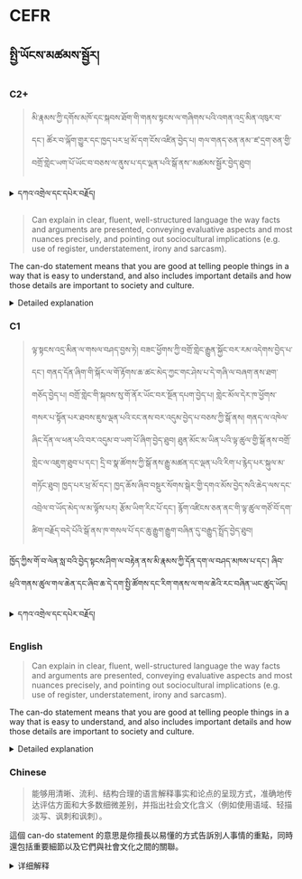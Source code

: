 # CEFR

<!-- panels:start -->

## སྤྱི་ཡོངས་མཚམས་སྦྱོར།

<!-- div:title-panel -->

### C2+

<!-- div:left-panel -->

> མི་རྣམས་ཀྱི་དགོས་མཁོ་དང་སྐབས་ཐོག་གི་གནས་སྟངས་ལ་གཞིགས་པའི་འགན་འདྲ་མིན་འཁུར་བ་དང་། ཚོར་བ་ལྐོག་གྱུར་དང་ཁྱད་པར་ཕྲ་མོ་དག་ངོས་འཛིན་བྱེད་པ། གལ་གནད་ཅན་ནམ་་ཛ་དྲག་ཅན་གྱི་བགྲོ་གླེང་ཡག་པོ་ཡོང་བ་བཅས་ལ་ནུས་པ་དང་ལྡན་པའི་སྒོ་ནས་་མཚམས་སྦྱོར་བྱེད་ཐུབ།

<details>
  <summary>དཀའ་འགྲེལ་དང་དཔེར་བརྗོད།</summary>

> འདི་དཔེར་བརྗོད་ཡིན།

</details>

<!-- div:right-panel -->

> Can explain in clear, fluent, well-structured language the way facts and arguments are presented, conveying evaluative aspects and most nuances precisely, and pointing out sociocultural implications (e.g. use of register, understatement, irony and sarcasm).

The can-do statement means that you are good at telling people things in a way that is easy to understand, and also includes important details and how those details are important to society and culture.

<details>
  <summary>Detailed explanation</summary>

Let me break it down into simpler parts:

1. Clear and fluent language: This means that you can speak or write in a way that is easy to understand. You use words that make sense and are not too complicated for the listener or reader.
Example: "The sky is blue today" is a clear and simple sentence.

2. Well-structured language: This means that you can organize your thoughts and ideas in a way that makes sense to the listener or reader. You know how to start with an introduction, then give details, and end with a conclusion.
Example: When writing a story, you might start by introducing the main character, then describe what they are doing, and end with a resolution to the story.

3. Conveying evaluative aspects and nuances precisely: This means that you can show how things are important or not important, and how they are connected to other things. You can explain small differences between things and show why they matter.
Example: If you are telling someone about your favorite color, you might explain why you like it and what makes it different from other colors.

4. Pointing out sociocultural implications: This means that you can show how things are connected to society and culture, and why they are important to understand. You can explain how things are different depending on where you are and who you are with.
Example: If you are telling someone about a food that is popular in your country, you might explain why it is important to your culture and how it is different from foods in other countries.

Overall, this can-do statement means that you are good at explaining things in a way that makes sense and is easy to understand, while also showing why those things are important to society and culture.

</details>


<!-- div:title-panel -->

### C1

<!-- div:left-panel -->

> ལྟ་སྟངས་འདྲ་མིན་ལ་གསལ་བཤད་བྱས་ཏེ། བཟང་ཕྱོགས་ཀྱི་བགྲོ་གླེང་རྒྱུན་སྐྱོང་བར་རམ་འདེགས་བྱེད་པ་དང་། གནད་དོན་ཞིག་གི་སྐོར་ལ་གོ་རྟོགས་ཆ་ཚང་མེད་ཀྱང་གང་ཤེས་པ་དེ་གཞི་ལ་བཞག་ནས་ཐག་གཅོད་བྱེད་པ། བགྲོ་གླེང་གི་སྐབས་སུ་གོ་ནོར་ཡོང་བར་སྔོན་དཔག་བྱེད་པ། གླེང་མོལ་དེར་ཁ་ཕྱོགས་གསར་པ་སྟོན་པར་ཐབས་ཇུས་ལྡན་པའི་ངང་ནས་བར་འདུམ་བྱེད་པ་བཅས་ཀྱི་སྒོ་ནས། གནད་ལ་འཁེལ་ཞིང་དོན་ལ་ཕན་པའི་བར་འདུམ་བ་ཡག་པོ་ཞིག་བྱེད་ཐུབ།
ཐུན་མོང་མ་ཡིན་པའི་ལྟ་ཚུལ་གྱི་སྒོ་ནས་བགྲོ་གླེང་ལ་འཇུག་ཐུབ་པ་དང་། དྲི་བ་སྣ་ཚོགས་ཀྱི་སྒོ་ནས་རྒྱུ་མཚན་དང་ལྡན་པའི་རིག་པ་རྙེད་པར་སྐུལ་མ་གཏོང་ཐུབ།
ཁྱད་པར་ཕྲ་མོ་དང་། ཁྱད་ཆོས་ཞིབ་བསྡུར་སོགས་སྒེར་གྱི་དགའ་མོས་བྱེད་སའི་ཆེད་ལས་དང་འབྲེལ་བ་ཡོད་མེད་ལ་མ་ལྟོས་པར། རྩོམ་ཡིག་རིང་པོ་དང་། རྙོག་འཛིངས་ཅན་ནང་གི་ལྟ་ཚུལ་གཙོ་བོ་དག་ཚིག་བརྗོད་བདེ་པོའི་སྒོ་ནས་ཁ་གསལ་པོ་དང་ཆུ་རྒྱུག་རྒྱུག་བཞིན་དུ་བརྒྱུད་སྤྲོད་བྱེད་ཐུབ།

ཁྱོད་ཀྱིས་གོ་བ་ལེན་སླ་བའི་བྱེད་སྟངས་ཤིག་ལ་བརྟེན་ནས་མི་རྣམས་ཀྱི་དོན་དག་ལ་བཤད་མཁས་པ་དང་། ཞིབ་ཕྲའི་གནས་ཚུལ་གལ་ཆེན་དང་ཞིབ་ཆ་དེ་དག་སྤྱི་ཚོགས་དང་རིག་གནས་ལ་གལ་ཆེའི་རང་བཞིན་ཡང་ཚུད་ཡོད།

<details>
  <summary>དཀའ་འགྲེལ་དང་དཔེར་བརྗོད།</summary>

བདག་གིས་དེ་ལྷག་ཏུ་སྟབས་བདེའི་ཆ་ཤས་སུ་དབྱེ་རུ་བཅུག་པ་སྟེ།

1.སྐད་ཆ་དྭངས་ཤིང་གསལ་བ་སྟེ། འདིས་ཁྱོད་ཀྱིས་གོ་བདེ་ཤེས་སླ་བའི་ཐབས་ལ་བརྟེན་ནས་བཤད་ཆོག་པ་དང་འབྲི་ཆོག་པ་མཚོན་ ཁྱེད་ཀྱིས་དོན་སྙིང་ལྡན་པའི་ཚིག་བཀོལ་ནས་ཉན་མཁན་དང་ཀློག་པ་པོ་རྣམས་ལ་མཚོན་ན་རྙོག་འཛིང་ཆེན་པོ་མེད།
དཔེ་མཚོན་འདི་ལྟར། "དེ་རིང་གི་ནམ་མཁའ་ཧ་ཅང་སྔོ་"ཞེས་པ་ནི་སྟབས་བདེ་ཞིང་གསལ་བའི་ཚིག་གྲུབ་ཤིག་རེད།

2.གྲུབ་ཚུལ་ལེགས་པའི་སྐད་ཆ།འདིས་ཁྱོད་ཀྱིས་ཉན་མཁན་ནམ་ཀློག་པ་པོ་ལ་དོན་སྙིང་ལྡན་པའི་བྱེད་སྟངས་ཤིག་ལ་བརྟེན་ནས་ཁྱོད་ཀྱི་བསམ་བློ་དང་ལྟ་ཚུལ་སྒྲིག་འཛུགས་བྱེད་ཐུབ་པ་མཚོན་ ཁྱེད་ཀྱིས་ཇི་ལྟར་ངོ་སྤྲོད་བྱས་པ་ནས་འགོ་བརྩམས་ཏེ་ཞིབ་ཆ་བཏོན་ནས་མཇུག་མཐར་བསྡོམས་ཚིག་མཇུག་བསྒྲིལ་རྒྱུ་ཡིན།
དཔེ་མཚོན་འདི་ལྟར། གཏམ་རྒྱུད་འབྲི་སྐབས་ཁྱེད་ཀྱིས་སྔོན་ལ་མི་སྣ་གཙོ་བོ་ངོ་སྤྲོད་བྱས་ཆོག་པ་དང་། དེ་ནས་ཁོ་ཚོས་ཅི་ཞིག་སྒྲུབ་བཞིན་ཡོད་པ་དང་། མཇུག་མཐར་གཏམ་རྒྱུད་ཀྱི་ཐག་གཅོད་ཇུས་གཞི་མཇུག་བསྒྲིལ་རྒྱུ

3.ཡང་དག་པའི་སྒོ་ནས་བརྒྱུད་བསྒྲགས་དང་གདེང་འཇོག་བྱེད་པའི་ཐད་དང་ཁྱད་པར་ཕྲན་བུ་བརྒྱུད་བསྒྲགས་བྱས་པ་འདིས། ཁྱེད་ཀྱིས་བྱ་དངོས་ཀྱི་གལ་ཆེའི་ཚད་དང་གལ་མི་ཆེ་བའི་ཚད་དང་དེ་བཞིན་དེ་དག་དང་བྱ་བ་དང་དངོས་པོ་གཞན་དག་བར་གྱི་འབྲེལ་གཏུག་བྱེད་སྟངས་མཚོན་པ་རེད། ཁྱེད་ཀྱིས་བྱ་དངོས་བར་གྱི་ཁྱད་པར་ཕྲ་མོ་ལ་འགྲེལ་བཤད་བགྱི་ཐུབ་པ་མ་ཟད་དེ་དག་ཅིའི་ཕྱིར་གལ་ཆེ་བ་གསལ
དཔེར་ན། གལ་ཏེ་ཁྱེད་ཀྱིས་མི་ག་གེ་མོ་ཞིག་ལ་ཁྱེད་རང་ཆེས་དགའ་བའི་ཁ་དོག་བཤད་དགོས་ན། ཁྱེད་ཀྱིས་ཁྱེད་རང་དེ་ལ་དགའ་བའི་རྒྱུ་རྐྱེན་དང་དེ་བཞིན་ཁ་དོག་གཞན་དག་དང་མི་འདྲ་ས་འགྲེལ་བཤད་བྱས་ཆོག

4.སྤྱི་ཚོགས་ཀྱི་རིག་གནས་ཀྱི་ཤུགས་རྐྱེན་བསྟན་པ་སྟེ། འདིས་ཁྱོད་ཀྱིས་བྱ་དངོས་དེ་སྤྱི་ཚོགས་དང་རིག་གནས་དང་འབྲེལ་བ་ཇི་ལྟར་བྱས་ནས་མཉམ་དུ་འབྲེལ་བ་དང་། དེ་དག་ཤེས་རྟོགས་བྱེད་པའི་གལ་ཆེན་རང་བཞིན་མཚོན་པ་མཚོན་ཡོད། ཁྱེད་ཀྱིས་དོན་དག་ལ་ཁྱད་པར་ཅི་ཞིག་ཡོད་པ་དེ་ཁྱེད་རང་གནསསའི་སྡོད་གནས་དང་སུ་དང་མཉམ་དུ་ཡོད་པར་རག་ལས་ཡོད།
གལ་ཏེ་ཁྱེད་ཀྱིས་མི་ཞིག་ལ་ཁྱེད་རང་གནས་སའི་རྒྱལ་ཁབ་ལ་དགའ་བསུ་ཆེན་པོ་ཐོབ་པའི་ཟས་རིགས་ཤིག་ངོ་སྤྲོད་བྱས་ན། ཁྱེད་ཀྱིས་དེ་རང་གི་རིག་གནས་ལ་གལ་འགངས་ཤིན་ཏུ་ཆེ་བ་དང་། དེ་བཞིན་རྒྱལ་ཁབ་གཞན་དང་ས་ཁུལ་གཞན་གྱི་ཟས་རིགས་མི་འདྲ་བ་གསལ་བཤད་བྱས་ཆོག

སྤྱིའི་ཆ་ནས་བཤད་ན། can-doཡིས་ཁྱོད་ལ་དོན་སྙིང་ལྡན་ཞིང་གོ་བ་ལེན་སླ་བའི་རྣམ་པའི་ཐོག་ནས་དོན་དག་འགྲེལ་བཤད་བྱེད་པ་མཚོན་པ་དང་། དུས་མཚུངས་སུ་བྱ་བ་འདི་དག་སྤྱི་ཚོགས་དང་རིག་གནས་ལ་གལ་འགངས་ཤིན་ཏུ་ཆེ་བ་མཚོན་ཡོད།

</details>

<!-- div:right-panel -->

<!-- tabs:start -->

### **English**

> Can explain in clear, fluent, well-structured language the way facts and arguments are presented, conveying evaluative aspects and most nuances precisely, and pointing out sociocultural implications (e.g. use of register, understatement, irony and sarcasm).

The can-do statement means that you are good at telling people things in a way that is easy to understand, and also includes important details and how those details are important to society and culture.

<details>
  <summary>Detailed explanation</summary>

Let me break it down into simpler parts:

1. Clear and fluent language: This means that you can speak or write in a way that is easy to understand. You use words that make sense and are not too complicated for the listener or reader.
Example: "The sky is blue today" is a clear and simple sentence.

2. Well-structured language: This means that you can organize your thoughts and ideas in a way that makes sense to the listener or reader. You know how to start with an introduction, then give details, and end with a conclusion.
Example: When writing a story, you might start by introducing the main character, then describe what they are doing, and end with a resolution to the story.

3. Conveying evaluative aspects and nuances precisely: This means that you can show how things are important or not important, and how they are connected to other things. You can explain small differences between things and show why they matter.
Example: If you are telling someone about your favorite color, you might explain why you like it and what makes it different from other colors.

4. Pointing out sociocultural implications: This means that you can show how things are connected to society and culture, and why they are important to understand. You can explain how things are different depending on where you are and who you are with.
Example: If you are telling someone about a food that is popular in your country, you might explain why it is important to your culture and how it is different from foods in other countries.

Overall, this can-do statement means that you are good at explaining things in a way that makes sense and is easy to understand, while also showing why those things are important to society and culture.

</details>


### **Chinese**

> 能够用清晰、流利、结构合理的语言解释事实和论点的呈现方式，准确地传达评估方面和大多数细微差别，并指出社会文化含义（例如使用语域、轻描淡写、讽刺和讽刺）。

這個 can-do statement 的意思是你擅長以易懂的方式告訴別人事情的重點，同時還包括重要細節以及它們與社會文化之間的關聯。

<details>
  <summary>详细解释</summary>
  
讓我把它分解成更簡單的部分：

清晰流暢的語言：這表示你能用易懂的語言說話或寫作。你使用有意義且不會太複雜的詞彙。
例如：「今天的天空是藍色的」是一個清晰且簡單的句子。

組織良好的語言：這表示你能夠組織你的想法和觀點，使聽眾或讀者能夠理解。你知道如何開始一個介紹，然後給出細節，最後以總結結束。
例如：當寫一個故事時，你可能會先介紹主要人物，然後描述他們在做什麼，最後結束故事。

準確傳達評估層面和細微差別：這表示你能夠顯示事情的重要性或不重要性，以及它們與其他事物的聯繫。你能夠解釋小的差異並說明它們為什麼重要。
例如：如果你告訴別人你最喜歡的顏色，你可能會解釋你為什麼喜歡它以及它與其他顏色的區別。

指出社會文化影響：這表示你能夠顯示事物與社會文化之間的關聯，以及為什麼了解它們很重要。你能夠解釋不同的事物根據你在哪裡和和誰在一起而不同。
例如：如果你告訴別人你國家流行的食物，你可能會解釋為什麼它對你的文化很重要以及它與其他國家的食物不同。

總體而言，這個 can-do statement 的意思是你能夠以易懂的方式解釋事情，同時還能夠顯示為什
  
</details>

<!-- tabs:end -->


<!-- panels:end -->

